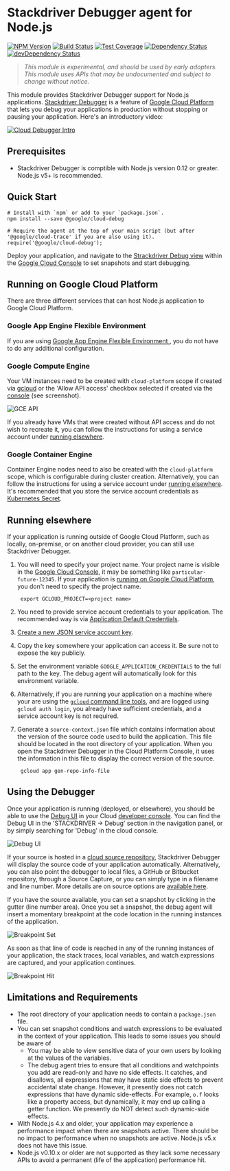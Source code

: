 # Stackdriver Debugger agent for Node.js

[![NPM Version][npm-image]][npm-url]
[![Build Status][travis-image]][travis-url]
[![Test Coverage][coveralls-image]][coveralls-url]
[![Dependency Status][david-image]][david-url]
[![devDependency Status][david-dev-image]][david-dev-url]

> *This module is experimental, and should be used by early adopters. This module uses APIs that may be undocumented and subject to change without notice.*

This module provides Stackdriver Debugger support for Node.js applications. [Stackdriver Debugger](https://cloud.google.com/tools/cloud-debugger/) is a feature of [Google Cloud Platform](https://cloud.google.com/) that lets you debug your applications in production without stopping or pausing your application. Here's an introductory video:

[![Cloud Debugger Intro](http://img.youtube.com/vi/tyHcK_kAOpw/0.jpg)](https://www.youtube.com/watch?v=tyHcK_kAOpw)

## Prerequisites
* Stackdriver Debugger is comptible with Node.js version 0.12 or greater. Node.js v5+ is recommended.

## Quick Start
```shell
# Install with `npm` or add to your `package.json`.
npm install --save @google/cloud-debug

# Require the agent at the top of your main script (but after '@google/cloud-trace' if you are also using it).
require('@google/cloud-debug');
```
Deploy your application, and navigate to the [Strackdriver Debug view][debug-tab] within the [Google Cloud Console][dev-console] to set snapshots and start debugging.

## Running on Google Cloud Platform

There are three different services that can host Node.js application to Google Cloud Platform.

### Google App Engine Flexible Environment

If you are using [Google App Engine Flexible Environment ](https://cloud.google.com/appengine/docs/flexible/), you do not have to do any additional configuration.

### Google Compute Engine

Your VM instances need to be created with `cloud-platform` scope if created via [gcloud](https://cloud.google.com/sdk) or the 'Allow API access' checkbox selected if created via the [console](https://console.cloud.google.com) (see screenshot).

![GCE API](doc/images/gce.png?raw=true)

If you already have VMs that were created without API access and do not wish to recreate it, you can follow the instructions for using a service account under [running elsewhere](#running-elsewhere).

### Google Container Engine

Container Engine nodes need to also be created with the `cloud-platform` scope, which is configurable during cluster creation. Alternatively, you can follow the instructions for using a service account under [running elsewhere](#running-elsewhere). It's recommended that you store the service account credentials as [Kubernetes Secret](http://kubernetes.io/v1.1/docs/user-guide/secrets.html).

## Running elsewhere

If your application is running outside of Google Cloud Platform, such as locally, on-premise, or on another cloud provider, you can still use Stackdriver Debugger.

1. You will need to specify your project name. Your project name is visible in the [Google Cloud Console][cloud-console-projects], it may be something like `particular-future-12345`. If your application is [running on Google Cloud Platform](running-on-google-cloud-platform), you don't need to specify the project name.

        export GCLOUD_PROJECT=<project name>

2. You need to provide service account credentials to your application. The recommended way is via [Application Default Credentials][app-default-credentials].

  1. [Create a new JSON service account key][service-account].
  2. Copy the key somewhere your application can access it. Be sure not to expose the key publicly.
  3. Set the environment variable `GOOGLE_APPLICATION_CREDENTIALS` to the full path to the key. The debug agent will automatically look for this environment variable.

3. Alternatively, if you are running your application on a machine where your are using the [`gcloud` command line tools][gcloud-sdk], and are logged using `gcloud auth login`, you already have sufficient credentials, and a service account key is not required.

4. Generate a `source-context.json` file which contains information about the version of the source code used to build the application. This file should be located in the root directory of your application. When you open the Stackdriver Debugger in the Cloud Platform Console, it uses the information in this file to display the correct version of the source.

        gcloud app gen-repo-info-file

## Using the Debugger

Once your application is running (deployed, or elsewhere), you should be able to use the [Debug UI][debug-tab] in your Cloud [developer console][dev-console]. You can find the Debug UI in the 'STACKDRIVER -> Debug' section in the navigation panel, or by simply searching for 'Debug' in the cloud console.

![Debug UI](doc/images/debug-ui.png?raw=true)

If your source is hosted in a [cloud source repository](https://cloud.google.com/tools/cloud-repositories/docs/), Stackdriver Debugger will display the source code of your application automatically. Alternatively, you can also point the debugger to local files, a GitHub or Bitbucket repository, through a Source Capture, or you can simply type in a filename and line number. More details are on source options are [available here](https://cloud.google.com/debugger/docs/source-options).

If you have the source available, you can set a snapshot by clicking in the gutter (line number area). Once you set a snapshot, the debug agent will insert a momentary breakpoint at the code location in the running instances of the application.

![Breakpoint Set](doc/images/breakpoint-set.png?raw=true)

As soon as that line of code is reached in any of the running instances of your application, the stack traces, local variables, and watch expressions are captured, and your application continues.

![Breakpoint Hit](doc/images/breakpoint-hit.png?raw=true)

## Limitations and Requirements
* The root directory of your application needs to contain a `package.json` file.
* You can set snapshot conditions and watch expressions to be evaluated in the context of your application. This leads to some issues you should be aware of
  * You may be able to view sensitive data of your own users by looking at the values of the variables.
  * The debug agent tries to ensure that all conditions and watchpoints you add are read-only and have no side effects. It catches, and disallows, all expressions that may have static side effects to prevent accidental state change. However, it presently does not catch expressions that have dynamic side-effects. For example, `o.f` looks like a property access, but dynamically, it may end up calling a getter function. We presently do NOT detect such dynamic-side effects.
* With Node.js 4.x and older, your application may experience a performance impact when there are snapshots active. There should be no impact to performance when no snapshots are active. Node.js v5.x does not have this issue.
* Node.js v0.10.x or older are not supported as they lack some necessary APIs to avoid a permanent (life of the application) performance hit.


[cloud-debugger]: https://cloud.google.com/tools/cloud-debugger/
[dev-console]: https://console.cloud.google.com/
[debug-tab]: https://console.cloud.google.com/debug
[gcloud-sdk]: https://cloud.google.com/sdk/gcloud/
[cloud-console-projects]: https://console.cloud.google.com/iam-admin/projects
[app-default-credentials]: https://cloud.google.com/identity/protocols/application-default-credentials
[service-account]: https://console.cloud.google.com/apis/credentials/serviceaccountkey
[npm-image]: https://img.shields.io/npm/v/@google/cloud-debug.svg
[npm-url]: https://npmjs.org/package/@google/cloud-debug
[travis-image]: https://travis-ci.org/GoogleCloudPlatform/cloud-debug-nodejs.svg?branch=master
[travis-url]: https://travis-ci.org/GoogleCloudPlatform/cloud-debug-nodejs
[coveralls-image]: https://img.shields.io/coveralls/GoogleCloudPlatform/cloud-debug-nodejs/master.svg
[coveralls-url]: https://coveralls.io/r/GoogleCloudPlatform/cloud-debug-nodejs?branch=master
[david-image]: https://david-dm.org/GoogleCloudPlatform/cloud-debug-nodejs.svg
[david-url]: https://david-dm.org/GoogleCloudPlatform/cloud-debug-nodejs
[david-dev-image]: https://david-dm.org/GoogleCloudPlatform/cloud-debug-nodejs/dev-status.svg
[david-dev-url]: https://david-dm.org/GoogleCloudPlatform/cloud-debug-nodejs#info=devDependencies
